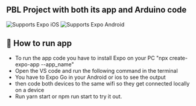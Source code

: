 ## PBL Project with both its app and Arduino code

<p>
  <!-- iOS -->
  <img alt="Supports Expo iOS" longdesc="Supports Expo iOS" src="https://img.shields.io/badge/iOS-4630EB.svg?style=flat-square&logo=APPLE&labelColor=999999&logoColor=fff" />
  <!-- Android -->
  <img alt="Supports Expo Android" longdesc="Supports Expo Android" src="https://img.shields.io/badge/Android-4630EB.svg?style=flat-square&logo=ANDROID&labelColor=A4C639&logoColor=fff" />
  <!-- Web -->
</p>

## 🚀 How to run app 

- To run the app code you have to install Expo on your PC "npx create-expo-app --app_name"
- Open the VS code and run the following command in the terminal
- You have to Expo Go in your Android or ios to see the output
- then code both devices to the same wifi so they get connected locally on a device
- Run yarn start or npm run start to try it out.


